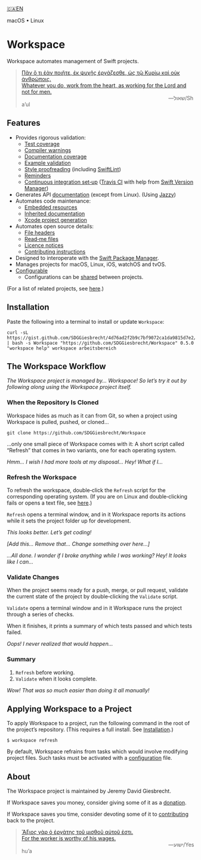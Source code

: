 <!--
 README.md

 This source file is part of the Workspace open source project.
 https://github.com/SDGGiesbrecht/Workspace#workspace

 Copyright ©2017–2018 Jeremy David Giesbrecht and the Workspace project contributors.

 Soli Deo gloria.

 Licensed under the Apache Licence, Version 2.0.
 See http://www.apache.org/licenses/LICENSE-2.0 for licence information.
 -->

[🇨🇦EN](Documentation/🇨🇦EN%20Read%20Me.md) <!--Skip in Jazzy-->

macOS • Linux

# Workspace

Workspace automates management of Swift projects.

> [Πᾶν ὅ τι ἐὰν ποιῆτε, ἐκ ψυχῆς ἐργάζεσθε, ὡς τῷ Κυρίῳ καὶ οὐκ ἀνθρώποις.<br>Whatever you do, work from the heart, as working for the Lord and not for men.](https://www.biblegateway.com/passage/?search=Colossians+3&version=SBLGNT;NIV)<br>&nbsp;&nbsp;&nbsp;&nbsp;&nbsp;&nbsp;&nbsp;&nbsp;&nbsp;&nbsp;&nbsp;&nbsp;&nbsp;&nbsp;&nbsp;&nbsp;&nbsp;&nbsp;&nbsp;&nbsp;&nbsp;&nbsp;&nbsp;&nbsp;&nbsp;&nbsp;&nbsp;&nbsp;&nbsp;&nbsp;&nbsp;&nbsp;&nbsp;&nbsp;&nbsp;&nbsp;&nbsp;&nbsp;&nbsp;&nbsp;&nbsp;&nbsp;&nbsp;&nbsp;&nbsp;&nbsp;&nbsp;&nbsp;&nbsp;&nbsp;&nbsp;&nbsp;&nbsp;&nbsp;&nbsp;&nbsp;&nbsp;&nbsp;&nbsp;&nbsp;&nbsp;&nbsp;&nbsp;&nbsp;&nbsp;&nbsp;&nbsp;&nbsp;&nbsp;&nbsp;&nbsp;&nbsp;&nbsp;&nbsp;&nbsp;&nbsp;&nbsp;&nbsp;&nbsp;&nbsp;&nbsp;&nbsp;&nbsp;&nbsp;&nbsp;&nbsp;&nbsp;&nbsp;&nbsp;&nbsp;&nbsp;&nbsp;&nbsp;&nbsp;&nbsp;&nbsp;&nbsp;&nbsp;&nbsp;&nbsp;―‎שאול/Shaʼul

## Features

- Provides rigorous validation:
  - [Test coverage](Documentation/Code%20Coverage.md)
  - [Compiler warnings](Documentation/Compiler%20Warnings.md)
  - [Documentation coverage](Documentation/Documentation%20Generation.md#enforcement)
  - [Example validation](Documentation/Examples.md)
  - [Style proofreading](Documentation/Proofreading.md) (including [SwiftLint](https://github.com/realm/SwiftLint))
  - [Reminders](Documentation/Manual%20Warnings.md)
  - [Continuous integration set‐up](Documentation/Continuous%20Integration.md) ([Travis CI](https://travis-ci.org) with help from [Swift Version Manager](https://github.com/kylef/swiftenv))
- Generates API [documentation](Documentation/Documentation%20Generation.md) (except from Linux). (Using [Jazzy](https://github.com/realm/jazzy))
- Automates code maintenance:
  - [Embedded resources](Documentation/Resources.md)
  - [Inherited documentation](Documentation/Documentation%20Inheritance.md)
  - [Xcode project generation](Documentation/Xcode.md)
- Automates open source details:
  - [File headers](Documentation/File%20Headers.md)
  - [Read‐me files](Documentation/Read‐Me.md)
  - [Licence notices](Documentation/Licence.md)
  - [Contributing instructions](Documentation/Contributing%20Instructions.md)
- Designed to interoperate with the [Swift Package Manager](https://swift.org/package-manager/).
- Manages projects for macOS, Linux, iOS, watchOS and tvOS.
- [Configurable](Documentation/Configuring%20Workspace.md)
  -  Configurations can be [shared](Documentation/Configuring%20Workspace.md#sharing-configurations-between-projects) between projects.

(For a list of related projects, see [here](Documentation/🇨🇦EN%20Related%20Projects.md).) <!--Skip in Jazzy-->

## Installation

Paste the following into a terminal to install or update `Workspace`:

```shell
curl -sL https://gist.github.com/SDGGiesbrecht/4d76ad2f2b9c7bf9072ca1da9815d7e2/raw/update.sh | bash -s Workspace "https://github.com/SDGGiesbrecht/Workspace" 0.5.0 "workspace help" workspace arbeitsbereich
```

## The Workspace Workflow

*The Workspace project is managed by... Workspace! So let’s try it out by following along using the Workspace project itself.*

### When the Repository Is Cloned

Workspace hides as much as it can from Git, so when a project using Workspace is pulled, pushed, or cloned...

```shell
git clone https://github.com/SDGGiesbrecht/Workspace
```

...only one small piece of Workspace comes with it: A short script called “Refresh” that comes in two variants, one for each operating system.

*Hmm... I wish I had more tools at my disposal... Hey! What if I...*

### Refresh the Workspace

To refresh the workspace, double‐click the `Refresh` script for the corresponding operating system. (If you are on Linux and double‐clicking fails or opens a text file, see [here](Documentation/Linux%20Notes.md#doubleclicking-scripts).)

`Refresh` opens a terminal window, and in it Workspace reports its actions while it sets the project folder up for development.

*This looks better. Let’s get coding!*

*[Add this... Remove that... Change something over here...]*

*...All done. I wonder if I broke anything while I was working? Hey! It looks like I can...*

### Validate Changes

When the project seems ready for a push, merge, or pull request, validate the current state of the project by double‐clicking the `Validate` script.

`Validate` opens a terminal window and in it Workspace runs the project through a series of checks.

When it finishes, it prints a summary of which tests passed and which tests failed.

*Oops! I never realized that would happen...*

### Summary

1. `Refresh` before working.
2. `Validate` when it looks complete.

*Wow! That was so much easier than doing it all manually!*

## Applying Workspace to a Project

To apply Workspace to a project, run the following command in the root of the project’s repository. (This requires a full install. See [Installation](#installation).)

```shell
$ workspace refresh
```

By default, Workspace refrains from tasks which would involve modifying project files. Such tasks must be activated with a [configuration](Documentation/Configuring%20Workspace.md) file.

## About

The Workspace project is maintained by Jeremy David Giesbrecht.

If Workspace saves you money, consider giving some of it as a [donation](https://paypal.me/JeremyGiesbrecht).

If Workspace saves you time, consider devoting some of it to [contributing](https://github.com/SDGGiesbrecht/Workspace) back to the project.

> [Ἄξιος γὰρ ὁ ἐργάτης τοῦ μισθοῦ αὐτοῦ ἐστι.<br>For the worker is worthy of his wages.](https://www.biblegateway.com/passage/?search=Luke+10&version=SBLGNT;NIV)<br>&nbsp;&nbsp;&nbsp;&nbsp;&nbsp;&nbsp;&nbsp;&nbsp;&nbsp;&nbsp;&nbsp;&nbsp;&nbsp;&nbsp;&nbsp;&nbsp;&nbsp;&nbsp;&nbsp;&nbsp;&nbsp;&nbsp;&nbsp;&nbsp;&nbsp;&nbsp;&nbsp;&nbsp;&nbsp;&nbsp;&nbsp;&nbsp;&nbsp;&nbsp;&nbsp;&nbsp;&nbsp;&nbsp;&nbsp;&nbsp;&nbsp;&nbsp;&nbsp;&nbsp;&nbsp;&nbsp;&nbsp;&nbsp;&nbsp;&nbsp;&nbsp;&nbsp;&nbsp;&nbsp;&nbsp;&nbsp;&nbsp;&nbsp;&nbsp;&nbsp;&nbsp;&nbsp;&nbsp;&nbsp;&nbsp;&nbsp;&nbsp;&nbsp;&nbsp;&nbsp;&nbsp;&nbsp;&nbsp;&nbsp;&nbsp;&nbsp;&nbsp;&nbsp;&nbsp;&nbsp;&nbsp;&nbsp;&nbsp;&nbsp;&nbsp;&nbsp;&nbsp;&nbsp;&nbsp;&nbsp;&nbsp;&nbsp;&nbsp;&nbsp;&nbsp;&nbsp;&nbsp;&nbsp;&nbsp;&nbsp;―‎ישוע/Yeshuʼa
